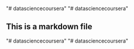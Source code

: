 "# datasciencecoursera" 
"# datasciencecoursera" 
## This is a markdown file
"# datasciencecoursera" 
"# datasciencecoursera" 
